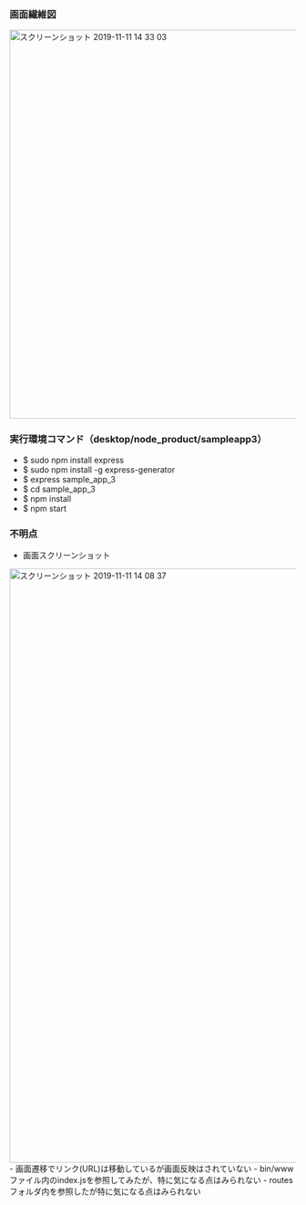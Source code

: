 ### 画面繊維図
<img width="682" alt="スクリーンショット 2019-11-11 14 33 03" src="https://user-images.githubusercontent.com/51279702/68563275-58cf3e00-0490-11ea-9d2a-9ae3507199ea.png">


### 実行環境コマンド（desktop/node_product/sampleapp3）
- $ sudo npm install express
- $ sudo npm install -g express-generator
- $ express sample_app_3
- $ cd sample_app_3
- $ npm install
- $ npm start

### 不明点
- 画面スクリーンショット
<img width="1042" alt="スクリーンショット 2019-11-11 14 08 37" src="https://user-images.githubusercontent.com/51279702/68562439-fc1e5400-048c-11ea-9b59-9b66dd036eb1.png">
- 画面遷移でリンク(URL)は移動しているが画面反映はされていない
- bin/www ファイル内のindex.jsを参照してみたが、特に気になる点はみられない
- routesフォルダ内を参照したが特に気になる点はみられない
